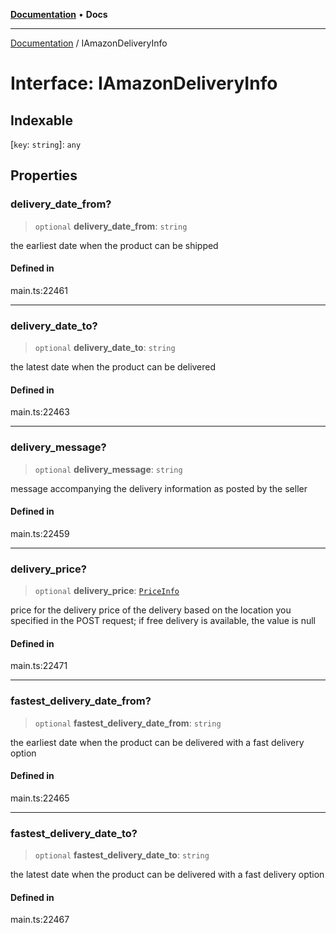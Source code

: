[**Documentation**](../README.md) • **Docs**

***

[Documentation](../README.md) / IAmazonDeliveryInfo

# Interface: IAmazonDeliveryInfo

## Indexable

 \[`key`: `string`\]: `any`

## Properties

### delivery\_date\_from?

> `optional` **delivery\_date\_from**: `string`

the earliest date when the product can be shipped

#### Defined in

main.ts:22461

***

### delivery\_date\_to?

> `optional` **delivery\_date\_to**: `string`

the latest date when the product can be delivered

#### Defined in

main.ts:22463

***

### delivery\_message?

> `optional` **delivery\_message**: `string`

message accompanying the delivery information as posted by the seller

#### Defined in

main.ts:22459

***

### delivery\_price?

> `optional` **delivery\_price**: [`PriceInfo`](../classes/PriceInfo.md)

price for the delivery
price of the delivery based on the location you specified in the POST request;
if free delivery is available, the value is null

#### Defined in

main.ts:22471

***

### fastest\_delivery\_date\_from?

> `optional` **fastest\_delivery\_date\_from**: `string`

the earliest date when the product can be delivered with a fast delivery option

#### Defined in

main.ts:22465

***

### fastest\_delivery\_date\_to?

> `optional` **fastest\_delivery\_date\_to**: `string`

the latest date when the product can be delivered with a fast delivery option

#### Defined in

main.ts:22467
